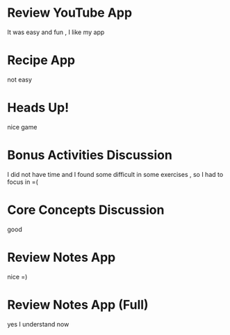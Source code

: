 # Review YouTube App
It was easy and fun , I like my app

# Recipe App
not easy

# Heads Up!
nice game

# Bonus Activities Discussion
I did not have time and I found some difficult in some exercises , so I had to focus in =(

# Core Concepts Discussion
good

# Review Notes App
nice =)

# Review Notes App (Full)
yes I understand now
